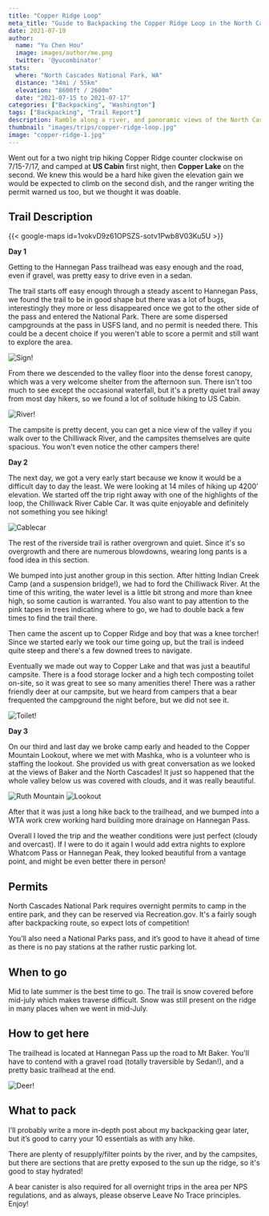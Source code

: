 ```yaml
---
title: "Copper Ridge Loop"
meta_title: "Guide to Backpacking the Copper Ridge Loop in the North Cascades"
date: 2021-07-19
author: 
  name: "Yu Chen Hou"
  image: images/author/me.png
  twitter: '@yucombinator'
stats:
  where: "North Cascades National Park, WA"
  distance: "34mi / 55km"
  elevation: "8600ft / 2600m"
  date: "2021-07-15 to 2021-07-17"
categories: ["Backpacking", "Washington"]
tags: ["Backpacking", "Trail Report"]
description: Ramble along a river, and panoramic views of the North Cascades
thumbnail: "images/trips/copper-ridge-loop.jpg"
image: "copper-ridge-1.jpg"
---
```


Went out for a two night trip hiking Copper Ridge counter clockwise on 7/15-7/17, and camped at **US Cabin** first night, then **Copper Lake** on the second. We knew this would be a hard hike given the elevation gain we would be expected to climb on the second dish, and the ranger writing the permit warned us too, but we thought it was doable.

## Trail Description

{{< google-maps id=1vokvD9z61OPSZS-sotv1Pwb8V03Ku5U >}}

**Day 1**

Getting to the Hannegan Pass trailhead was easy enough and the road, even if gravel, was pretty easy to drive even in a sedan.

The trail starts off easy enough through a steady ascent to Hannegan Pass, we found the trail to be in good shape but there was a lot of bugs, interestingly they more or less disappeared once we got to the other side of the pass and entered the National Park. There are some dispersed campgrounds at the pass in USFS land, and no permit is needed there. This could be a decent choice if you weren't able to score a permit and still want to explore the area.

![Sign!](sign.jpg "Entering the National Park")

From there we descended to the valley floor into the dense forest canopy, which was a very welcome shelter from the afternoon sun. There isn't too much to see except the occasional waterfall, but it's a pretty quiet trail away from most day hikers, so we found a lot of solitude hiking to US Cabin.


![River!](river.jpg "Chilliwack river by camp")

The campsite is pretty decent, you can get a nice view of the valley if you walk over to the Chilliwack River, and the campsites themselves are quite spacious. You won't even notice the other campers there!

**Day 2**

The next day, we got a very early start because we know it would be a difficult day to day the least. We were looking at 14 miles of hiking up 4200' elevation. We started off the trip right away with one of the highlights of the loop, the Chilliwack River Cable Car. It was quite enjoyable and definitely not something you see hiking!

![Cablecar](cablecar.jpg "Crossing the cablecar")

The rest of the riverside trail is rather overgrown and quiet. Since it's so overgrowth and there are numerous blowdowns, wearing long pants is a food idea in this section.

We bumped into just another group in this section. After hitting Indian Creek Camp (and a suspension bridge!), we had to ford the Chilliwack River. At the time of this writing, the water level is a little bit strong and more than knee high, so some caution is warranted. You also want to pay attention to the pink tapes in trees indicating where to go, we had to double back a few times to find the trail there.

Then came the ascent up to Copper Ridge and boy that was a knee torcher! Since we started early we took our time going up, but the trail is indeed quite steep and there's a few downed trees to navigate.

Eventually we made out way to Copper Lake and that was just a beautiful campsite. There is a food storage locker and a high tech composting toilet on-site, so it was great to see so many amenities there! There was a rather friendly deer at our campsite, but we heard from campers that a bear frequented the campground the night before, but we did not see it.

![Toilet!](toilet.jpg "Composting Toilet, pretty amazing to see in the backcountry")

**Day 3**

On our third and last day we broke camp early and headed to the Copper Mountain Lookout, where we met with Mashka, who is a volunteer who is staffing the lookout. She provided us with great conversation as we looked at the views of Baker and the North Cascades! It just so happened that the whole valley below us was covered with clouds, and it was really beautiful.

![Ruth Mountain](ruth-mountain.jpg "Looking at Ruth Mountain from the ridge")
![Lookout](clouds.jpg "The Copper Ridge Lookout")

After that it was just a long hike back to the trailhead, and we bumped into a WTA work crew working hard building more drainage on Hannegan Pass.

Overall I loved the trip and the weather conditions were just perfect (cloudy and overcast). If I were to do it again I would add extra nights to explore Whatcom Pass or Hannegan Peak, they looked beautiful from a vantage point, and might be even better there in person!

## Permits
North Cascades National Park requires overnight permits to camp in the entire park, and they can be reserved via Recreation.gov. It's a fairly sough after backpacking route, so expect lots of competition!

You’ll also need a National Parks pass, and it’s good to have it ahead of time as there is no pay stations at the rather rustic parking lot.

## When to go
Mid to late summer is the best time to go. The trail is snow covered before mid-july which makes traverse difficult. Snow was still present on the ridge in many places when we went in mid-July.

## How to get here
The trailhead is located at Hannegan Pass up the road to Mt Baker. You'll have to contend with a gravel road (totally traversible by Sedan!), and a pretty basic trailhead at the end.

![Deer!](deer.jpg "Deer at Copper Lake")

## What to pack
I’ll probably write a more in-depth post about my backpacking gear later, but it’s good to carry your 10 essentials as with any hike.

There are plenty of resupply/filter points by the river, and by the campsites, but there are sections that are pretty exposed to the sun up the ridge, so it's good to stay hydrated!

A bear canister is also required for all overnight trips in the area per NPS regulations, and as always, please observe Leave No Trace principles. Enjoy!


